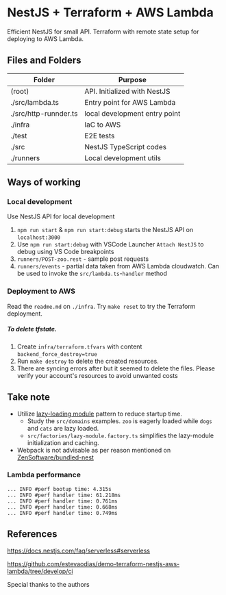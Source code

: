 # NestJS + Terraform + AWS Lambda

Efficient NestJS for small API. Terraform with remote state setup for deploying to AWS Lambda.

## Files and Folders

| Folder                | Purpose                       |
| --------------------- | ----------------------------- |
| (root)                | API. Initialized with NestJS  |
| ./src/lambda.ts       | Entry point for AWS Lambda    |
| ./src/http-runnder.ts | local development entry point |
| ./infra               | IaC to AWS                    |
| ./test                | E2E tests                     |
| ./src                 | NestJS TypeScript codes       |
| ./runners             | Local development utils       |

## Ways of working

### Local development

Use NestJS API for local development

1.  `npm run start` & `npm run start:debug` starts the NestJS API on `localhost:3000`
2.  Use `npm run start:debug` with VSCode Launcher `Attach NestJS` to debug using VS Code breakpoints
3.  `runners/POST-zoo.rest` - sample post requests
4.  `runners/events` - partial data taken from AWS Lambda cloudwatch. Can be used to invoke the `src/lambda.ts`-`handler` method

### Deployment to AWS

Read the `readme.md` on `./infra`. Try `make reset` to try the Terraform deployment.

##### To delete tfstate.

1. Create `infra/terraform.tfvars` with content `backend_force_destroy=true`
2. Run `make destroy` to delete the created resources.
3. There are syncing errors after but it seemed to delete the files. Please verify your account's resources to avoid unwanted costs

## Take note

- Utilize [lazy-loading module](https://docs.nestjs.com/fundamentals/lazy-loading-modules) pattern to reduce startup time.
  - Study the `src/domains` examples. `zoo` is eagerly loaded while `dogs` and `cats` are lazy loaded.
  - `src/factories/lazy-module.factory.ts` simplifies the lazy-module initialization and caching.
- Webpack is not advisable as per reason mentioned on [ZenSoftware/bundled-nest](https://github.com/ZenSoftware/bundled-nest#-now-archived-for-historical-reference-)

### Lambda performance

```log
... INFO #perf bootup time: 4.315s
... INFO #perf handler time: 61.218ms
... INFO #perf handler time: 0.761ms
... INFO #perf handler time: 0.668ms
... INFO #perf handler time: 0.749ms
```

## References

https://docs.nestjs.com/faq/serverless#serverless

https://github.com/estevaodias/demo-terraform-nestjs-aws-lambda/tree/develop/ci

Special thanks to the authors
